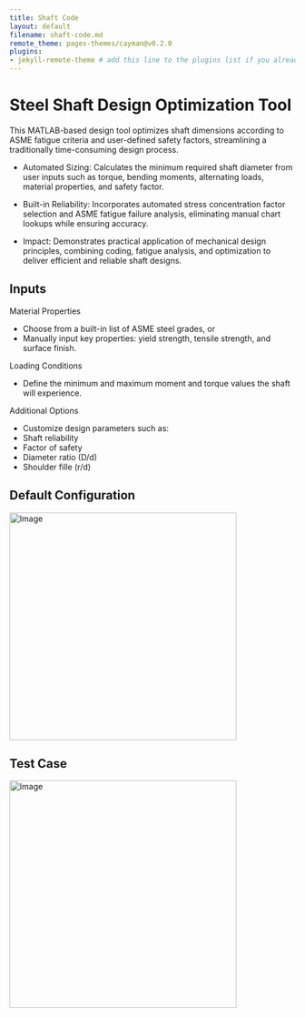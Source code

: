 ```yaml
---
title: Shaft Code
layout: default
filename: shaft-code.md
remote_theme: pages-themes/cayman@v0.2.0
plugins:
- jekyll-remote-theme # add this line to the plugins list if you already have one
--- 
```

# Steel Shaft Design Optimization Tool

This MATLAB-based design tool optimizes shaft dimensions according to ASME fatigue criteria and user-defined safety factors, streamlining a traditionally time-consuming design process.<br/>

- Automated Sizing: Calculates the minimum required shaft diameter from user inputs such as torque, bending moments, alternating loads, material properties, and safety factor.<br/>

- Built-in Reliability: Incorporates automated stress concentration factor selection and ASME fatigue failure analysis, eliminating manual chart lookups while ensuring accuracy.<br/>

- Impact: Demonstrates practical application of mechanical design principles, combining coding, fatigue analysis, and optimization to deliver efficient and reliable shaft designs.<br/>


## Inputs

Material Properties<br/>
- Choose from a built-in list of ASME steel grades, or<br/>
- Manually input key properties: yield strength, tensile strength, and surface finish.<br/>

Loading Conditions<br/>
- Define the minimum and maximum moment and torque values the shaft will experience.<br/>

Additional Options<br/>
- Customize design parameters such as:<br/>
- Shaft reliability<br/>
- Factor of safety<br/>
- Diameter ratio (D/d)<br/>
- Shoulder fille (r/d)<br/>




## Default Configuration<br/>
<img width="400" height="400" alt="Image" src="https://github.com/user-attachments/assets/89e5cd04-3d8e-4645-b3be-4d729a0837ab" /><br/>
## Test Case <br/>
<img width="400" height="400" alt="Image" src="https://github.com/user-attachments/assets/4eb69f5d-1900-4947-9373-18b05c8008f0" /><br/>


